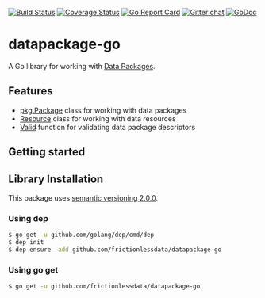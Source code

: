 [![Build Status](https://travis-ci.org/frictionlessdata/datapackage-go.svg?branch=master)](https://travis-ci.org/frictionlessdata/datapackage-go) [![Coverage Status](https://coveralls.io/repos/github/frictionlessdata/datapackage-go/badge.svg?branch=master)](https://coveralls.io/github/frictionlessdata/datapackage-go?branch=master) [![Go Report Card](https://goreportcard.com/badge/github.com/frictionlessdata/datapackage-go)](https://goreportcard.com/report/github.com/frictionlessdata/datapackage-go) [![Gitter chat](https://badges.gitter.im/gitterHQ/gitter.png)](https://gitter.im/frictionlessdata/chat) [![GoDoc](https://godoc.org/github.com/frictionlessdata/datapackage-go?status.svg)](https://godoc.org/github.com/frictionlessdata/datapackage-go/pkg)

# datapackage-go
A Go library for working with [Data Packages](http://specs.frictionlessdata.io/data-package/).

## Features

* [pkg.Package](https://godoc.org/github.com/frictionlessdata/datapackage-go/pkg#Package) class for working with data packages
* [Resource](https://godoc.org/github.com/frictionlessdata/datapackage-go/pkg#Resource) class for working with data resources
* [Valid](https://godoc.org/github.com/frictionlessdata/datapackage-go/pkg#Valid) function for validating data package descriptors

## Getting started

## Library Installation

This package uses [semantic versioning 2.0.0](http://semver.org/).

### Using dep

```sh
$ go get -u github.com/golang/dep/cmd/dep
$ dep init
$ dep ensure -add github.com/frictionlessdata/datapackage-go
```

### Using go get

```sh
$ go get -u github.com/frictionlessdata/datapackage-go
```